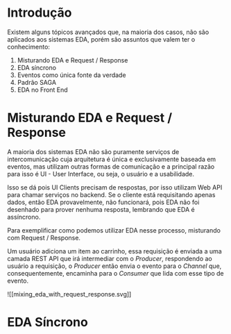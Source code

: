 # Introdução

Existem alguns tópicos avançados que, na maioria dos casos, não são aplicados aos sistemas EDA, porém são assuntos que valem ter o conhecimento:

1. Misturando EDA e Request  / Response 
2. EDA síncrono
3. Eventos como única fonte da verdade 
4. Padrão SAGA
5. EDA no Front End

# Misturando EDA e Request / Response

A maioria dos sistemas EDA não são puramente serviços de intercomunicação cuja arquitetura é única e exclusivamente baseada em eventos, mas utilizam outras formas de comunicação e a principal razão para isso é UI - User Interface, ou seja, o usuário e a usabilidade.

Isso se dá pois UI Clients precisam de respostas, por isso utilizam Web API para chamar serviços no backend. Se o cliente está requisitando apenas dados, então EDA provavelmente, não funcionará, pois EDA não foi desenhado para prover nenhuma resposta, lembrando que EDA é assíncrono. 

Para exemplificar como podemos utilizar EDA nesse processo, misturando com Request / Response. 

Um usuário adiciona um item ao carrinho, essa requisição é enviada a uma camada REST API que irá intermediar com o _Producer_, respondendo ao usuário a requisição, o _Producer_ então envia o evento para o _Channel_ que, consequentemente, encaminha para o _Consumer_ que lida com esse tipo de evento. 

![[mixing_eda_with_request_response.svg]]
# EDA Síncrono


